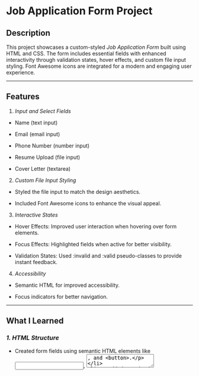 # Job Application Form Project 

## **Description** 

This project showcases a custom-styled *Job Application Form* built using HTML and CSS. The form includes essential fields with enhanced interactivity through validation states, hover effects, and custom file input styling. Font Awesome icons are integrated for a modern and engaging user experience.


---


## **Features**  

1. *Input and Select Fields*

-   Name (text input)

-   Email (email input)

-   Phone Number (number input)

-   Resume Upload (file input)

-   Cover Letter (textarea)

2. *Custom File Input Styling*
   
- Styled the file input to match the design aesthetics.

- Included Font Awesome icons to enhance the visual appeal.

3. *Interactive States*
   
- Hover Effects: Improved user interaction when hovering over form elements.

- Focus Effects: Highlighted fields when active for better visibility.
  
- Validation States: Used :invalid and :valid pseudo-classes to provide instant feedback.

4. *Accessibility*
   
- Semantic HTML for improved accessibility.

- Focus indicators for better navigation.


---


## **What I Learned**  

### *1. HTML Structure*

-   Created form fields using semantic HTML elements like <input>, <textarea>, and <button>.

-   Added required and pattern attributes to enable browser-based validation.  

-   Used the <label> element for accessibility and linking labels to inputs.

### 2. *CSS Styling*  

-   Styled form elements for a cohesive and modern design.

-   SCustomized the file input with *::file-selector-button* for better appearance.

-   Used Font Awesome icons to enhance the visual feedback.  

-   Applied CSS pseudo-classes like *:hover*, *:focus*, *:invalid*, and *:valid* for interactivity.

### 3. *User Engagement Enhancements*

* Improved user experience through hover and focus effects.

* Added visual feedback for valid and invalid input states.

* Improve the accessibility of the input file with JavaScript to be able to upload files.


---


## **Current Limitations**

-   Form submission functionality is not implemented (backend required).
  
-   The input file type dose not show or indicate when files are been uploaded to the page.
  
-   Uses external library such as Font Awesome Icons for visual display therefore internet is needed to display the Icons 


---


## **How to Use This Project**

1. Clone or download the repository.

2. Open <index.html> in your browser to view and interact with the form.
   
3. Customize the form fields or styling as needed for your use case.


---


## **Suggested Enhancements** 

- Implement JavaScript for dynamic form validation and user feedback.  


---


## **Next Task**

1.	Search Form with Filters

2.	Payment Form

`Extra Challenges`

•	Themed Forms: Style any form to match a specific theme (e.g., dark mode, minimalist, colorful).

•	Animated Placeholder Form: Create a form where placeholders shift upwards or disappear when the user starts typing.

•	Multi-Step Form (CSS Only): Divide a form into steps and use CSS to show one section at a time.




## **Technologies Used**

- `HTML`: Structured the form structure with inputs, labels, and validation attributes.

- `CSS`: Styled the form, dropdowns, date picker, and validation states.


<Feel free to contribute, suggest improvements, or report any issues! ✨🚀
